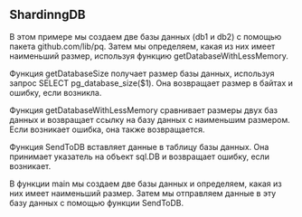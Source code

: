 <h2>ShardinngDB</h2>

В этом примере мы создаем две базы данных (db1 и db2) с помощью пакета github.com/lib/pq. 
Затем мы определяем, какая из них имеет наименьший размер, используя функцию getDatabaseWithLessMemory.

Функция getDatabaseSize получает размер базы данных, используя запрос SELECT pg_database_size($1). 
Она возвращает размер в байтах и ошибку, если возникла.

Функция getDatabaseWithLessMemory сравнивает размеры двух баз данных и возвращает ссылку на базу данных с наименьшим размером. 
Если возникает ошибка, она также возвращается.

Функция SendToDB вставляет данные в таблицу базы данных. 
Она принимает указатель на объект sql.DB и возвращает ошибку, если возникает.

В функции main мы создаем две базы данных и определяем, какая из них имеет наименьший размер. 
Затем мы отправляем данные в эту базу данных с помощью функции SendToDB.
